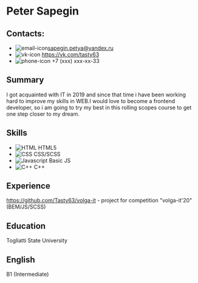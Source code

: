 # Peter Sapegin
## Contacts: 
* ![email-icon](https://img.icons8.com/fluent/30/000000/email-open.png)sapegin.petya@yandex.ru
* ![vk-icon](https://img.icons8.com/color/30/000000/vk-com.png) https://vk.com/tasty63
* ![phone-icon](https://img.icons8.com/fluent/30/000000/phone.png) +7 (xxx) xxx-xx-33

## Summary
I got acquainted with IT in 2019 and since that time i have been working hard to improve my skills in WEB.I would love to become a 
frontend developer, so i am going to try my best in this rolling scopes course to get one step closer to my dream.

## Skills
* ![HTML](https://img.icons8.com/color/30/000000/html-5.png) HTML5
* ![CSS](https://img.icons8.com/color/30/000000/css3.png) CSS/SCSS
* ![Javascript](https://img.icons8.com/color/30/000000/javascript.png) Basic JS
* ![C++](https://img.icons8.com/color/30/000000/c-plus-plus-logo.png) C++

## Experience
https://github.com/Tasty63/volga-it - project for competition "volga-it'20" (BEM/JS/SCSS)

## Education
Togliatti State University

## English
B1 (Intermediate)
